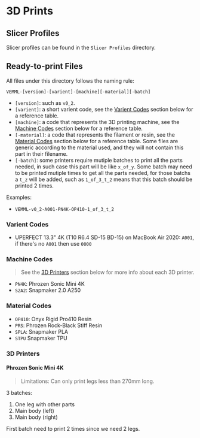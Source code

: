 # 3D Prints

## Slicer Profiles

Slicer profiles can be found in the `Slicer Profiles` directory.

## Ready-to-print Files

All files under this directory follows the naming rule:

```
VEMML-[version]-[varient]-[machine][-material][-batch]
```

- `[version]`: such as `v0_2`.
- `[varient]`: a short varient code, see the [Varient Codes](#varient-codes) section below for a reference table.
- `[machine]`: a code that represents the 3D printing machine, see the [Machine Codes](#machine-codes) section below for a reference table.
- `[-material]`: a code that represents the filament or resin, see the [Material Codes](#material-codes) section below for a reference table. Some files are generic according to the material used, and they will not contain this part in their filename.
- `[-batch]`: some printers require mutiple batches to print all the parts needed, in such case this part will be like `x_of_y`. Some batch may need to be printed mutiple times to get all the parts needed, for those batchs a `t_z` will be added, such as `1_of_3_t_2` means that this batch should be printed 2 times.

Examples:

* `VEMML-v0_2-A001-PN4K-OP410-1_of_3_t_2`

### Varient Codes

- UPERFECT 13.3" 4K (T10 R6.4 SD-15 BD-15) on MacBook Air 2020: `A001`, if there's no `A001` then use `0000`

### Machine Codes

> See the [3D Printers](#3d-printers) section below for more info about each 3D printer.

- `PN4K`: Phrozen Sonic Mini 4K
- `S2A2`: Snapmaker 2.0 A250

### Material Codes

- `OP410`: Onyx Rigid Pro410 Resin
- `PRS`: Phrozen Rock-Black Stiff Resin
- `SPLA`: Snapmaker PLA 
- `STPU` Snapmaker TPU


### 3D Printers

#### Phrozen Sonic Mini 4K

> Limitations: Can only print legs less than 270mm long.

3 batches: 

1. One leg with other parts
2. Main body (left)
3. Main body (right)

First batch need to print 2 times since we need 2 legs.
